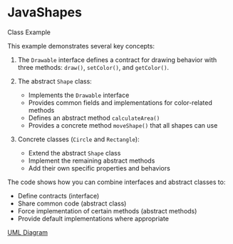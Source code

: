 # JavaShapes
Class Example

This example demonstrates several key concepts:

1. The `Drawable` interface defines a contract for drawing behavior with three methods: `draw()`, `setColor()`, and `getColor()`.

2. The abstract `Shape` class:
   - Implements the `Drawable` interface
   - Provides common fields and implementations for color-related methods
   - Defines an abstract method `calculateArea()`
   - Provides a concrete method `moveShape()` that all shapes can use

3. Concrete classes (`Circle` and `Rectangle`):
   - Extend the abstract `Shape` class
   - Implement the remaining abstract methods
   - Add their own specific properties and behaviors

The code shows how you can combine interfaces and abstract classes to:
- Define contracts (interface)
- Share common code (abstract class)
- Force implementation of certain methods (abstract methods)
- Provide default implementations where appropriate

[UML Diagram](https://claude.site/artifacts/c2cbb1af-9283-4d78-8dd4-fe610f735f15)
